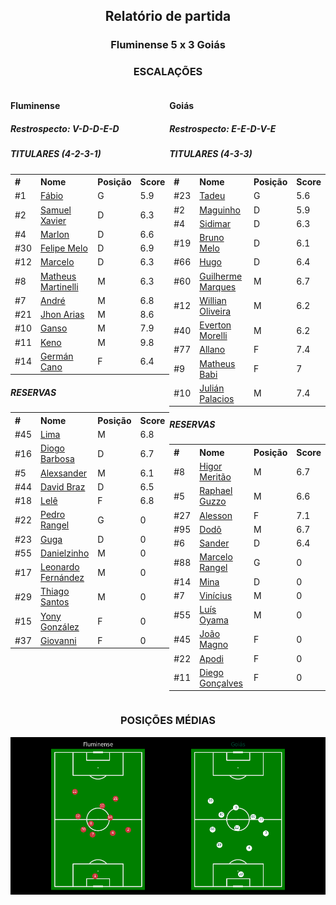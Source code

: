 <h2 style="text-align: center;">Relatório de partida</h3>

<h3 style="text-align: center;">Fluminense 5 x 3 Goiás</h3>

<h3 style="text-align: center;">ESCALAÇÕES</h3>

<div style="text-align: left; display: grid; grid-template-columns: 1fr 1fr;">
  <div>
    <h4>Fluminense</h4>
    <h5>Restrospecto: V-D-D-E-D</h5>
    <table>
        <h5>TITULARES (4-2-3-1)</h5>
        <th>
        #
        </th>
        <th>
        Nome
        </th>
        <th>
        Posição
        </th>
        <th>
        Score
        </th>
        <tr>
            <td>#1
            </td>
            <td><a href="../players/11067459_17785.md">Fábio</a>
            </td>
            <td>G
            </td>
            <td>5.9
            </td>
        </tr><tr>
            <td>#2
            </td>
            <td><a href="../players/11067459_795773.md">Samuel Xavier</a>
            </td>
            <td>D
            </td>
            <td>6.3
            </td>
        </tr><tr>
            <td>#4
            </td>
            <td><a href="../players/11067459_331853.md">Marlon</a>
            </td>
            <td>D
            </td>
            <td>6.6
            </td>
        </tr><tr>
            <td>#30
            </td>
            <td><a href="../players/11067459_4811.md">Felipe Melo</a>
            </td>
            <td>D
            </td>
            <td>6.9
            </td>
        </tr><tr>
            <td>#12
            </td>
            <td><a href="../players/11067459_17787.md">Marcelo</a>
            </td>
            <td>D
            </td>
            <td>6.3
            </td>
        </tr><tr>
            <td>#8
            </td>
            <td><a href="../players/11067459_1067671.md">Matheus Martinelli</a>
            </td>
            <td>M
            </td>
            <td>6.3
            </td>
        </tr><tr>
            <td>#7
            </td>
            <td><a href="../players/11067459_1035996.md">André</a>
            </td>
            <td>M
            </td>
            <td>6.8
            </td>
        </tr><tr>
            <td>#21
            </td>
            <td><a href="../players/11067459_844096.md">Jhon Arias</a>
            </td>
            <td>M
            </td>
            <td>8.6
            </td>
        </tr><tr>
            <td>#10
            </td>
            <td><a href="../players/11067459_116853.md">Ganso</a>
            </td>
            <td>M
            </td>
            <td>7.9
            </td>
        </tr><tr>
            <td>#11
            </td>
            <td><a href="../players/11067459_787607.md">Keno</a>
            </td>
            <td>M
            </td>
            <td>9.8
            </td>
        </tr><tr>
            <td>#14
            </td>
            <td><a href="../players/11067459_33238.md">Germán Cano</a>
            </td>
            <td>F
            </td>
            <td>6.4
            </td>
        </tr>
        </table>
        <table>
        <h5> RESERVAS</h5>
        <th>
        #
        </th>
        <th>
        Nome
        </th>
        <th>
        Posição
        </th>
        <th>
        Score
        </th>
        <tr>
            <td>#45
            </td>
            <td><a href="../players/11067459_807850.md">Lima</a>
            </td>
            <td>M
            </td>
            <td>6.8
            </td>
        </tr><tr>
            <td>#16
            </td>
            <td><a href="../players/11067459_243107.md">Diogo Barbosa</a>
            </td>
            <td>D
            </td>
            <td>6.7
            </td>
        </tr><tr>
            <td>#5
            </td>
            <td><a href="../players/11067459_1185617.md">Alexsander</a>
            </td>
            <td>M
            </td>
            <td>6.1
            </td>
        </tr><tr>
            <td>#44
            </td>
            <td><a href="../players/11067459_46942.md">David Braz</a>
            </td>
            <td>D
            </td>
            <td>6.5
            </td>
        </tr><tr>
            <td>#18
            </td>
            <td><a href="../players/11067459_1173457.md">Lelê</a>
            </td>
            <td>F
            </td>
            <td>6.8
            </td>
        </tr><tr>
            <td>#22
            </td>
            <td><a href="../players/11067459_1092614.md">Pedro Rangel</a>
            </td>
            <td>G
            </td>
            <td>0
            </td>
        </tr><tr>
            <td>#23
            </td>
            <td><a href="../players/11067459_928134.md">Guga</a>
            </td>
            <td>D
            </td>
            <td>0
            </td>
        </tr><tr>
            <td>#55
            </td>
            <td><a href="../players/11067459_840218.md">Danielzinho</a>
            </td>
            <td>M
            </td>
            <td>0
            </td>
        </tr><tr>
            <td>#17
            </td>
            <td><a href="../players/11067459_846411.md">Leonardo Fernández</a>
            </td>
            <td>M
            </td>
            <td>0
            </td>
        </tr><tr>
            <td>#29
            </td>
            <td><a href="../players/11067459_378590.md">Thiago Santos</a>
            </td>
            <td>M
            </td>
            <td>0
            </td>
        </tr><tr>
            <td>#15
            </td>
            <td><a href="../players/11067459_351432.md">Yony González</a>
            </td>
            <td>F
            </td>
            <td>0
            </td>
        </tr><tr>
            <td>#37
            </td>
            <td><a href="../players/11067459_1036002.md">Giovanni</a>
            </td>
            <td>F
            </td>
            <td>0
            </td>
        </tr>
     </table>
</div>
  <div>
    <h4>Goiás</h4>
    <h5>Restrospecto: E-E-D-V-E</h5>
    <table>
        <h5>TITULARES (4-3-3)</h5>
        <th>
        #
        </th>
        <th>
        Nome
        </th>
        <th>
        Posição
        </th>
        <th>
        Score
        </th>
        <tr>
            <td>#23
            </td>
            <td><a href="../players/11067459_552172.md">Tadeu</a>
            </td>
            <td>G
            </td>
            <td>5.6
            </td>
        </tr><tr>
            <td>#2
            </td>
            <td><a href="../players/11067459_871209.md">Maguinho</a>
            </td>
            <td>D
            </td>
            <td>5.9
            </td>
        </tr><tr>
            <td>#4
            </td>
            <td><a href="../players/11067459_312072.md">Sidimar</a>
            </td>
            <td>D
            </td>
            <td>6.3
            </td>
        </tr><tr>
            <td>#19
            </td>
            <td><a href="../players/11067459_870851.md">Bruno Melo</a>
            </td>
            <td>D
            </td>
            <td>6.1
            </td>
        </tr><tr>
            <td>#66
            </td>
            <td><a href="../players/11067459_1017827.md">Hugo</a>
            </td>
            <td>D
            </td>
            <td>6.4
            </td>
        </tr><tr>
            <td>#60
            </td>
            <td><a href="../players/11067459_109610.md">Guilherme Marques</a>
            </td>
            <td>M
            </td>
            <td>6.7
            </td>
        </tr><tr>
            <td>#12
            </td>
            <td><a href="../players/11067459_295167.md">Willian Oliveira</a>
            </td>
            <td>M
            </td>
            <td>6.2
            </td>
        </tr><tr>
            <td>#40
            </td>
            <td><a href="../players/11067459_928137.md">Everton Morelli</a>
            </td>
            <td>M
            </td>
            <td>6.2
            </td>
        </tr><tr>
            <td>#77
            </td>
            <td><a href="../players/11067459_796925.md">Allano</a>
            </td>
            <td>F
            </td>
            <td>7.4
            </td>
        </tr><tr>
            <td>#9
            </td>
            <td><a href="../players/11067459_1007431.md">Matheus Babi</a>
            </td>
            <td>F
            </td>
            <td>7
            </td>
        </tr><tr>
            <td>#10
            </td>
            <td><a href="../players/11067459_1005177.md">Julián Palacios</a>
            </td>
            <td>M
            </td>
            <td>7.4
            </td>
        </tr>
        </table>
        <table>
        <h5> RESERVAS</h5>
        <th>
        #
        </th>
        <th>
        Nome
        </th>
        <th>
        Posição
        </th>
        <th>
        Score
        </th>
        <tr>
            <td>#8
            </td>
            <td><a href="../players/11067459_973845.md">Higor Meritão</a>
            </td>
            <td>M
            </td>
            <td>6.7
            </td>
        </tr><tr>
            <td>#5
            </td>
            <td><a href="../players/11067459_190151.md">Raphael Guzzo</a>
            </td>
            <td>M
            </td>
            <td>6.6
            </td>
        </tr><tr>
            <td>#27
            </td>
            <td><a href="../players/11067459_871015.md">Alesson</a>
            </td>
            <td>F
            </td>
            <td>7.1
            </td>
        </tr><tr>
            <td>#95
            </td>
            <td><a href="../players/11067459_1018871.md">Dodô</a>
            </td>
            <td>M
            </td>
            <td>6.7
            </td>
        </tr><tr>
            <td>#6
            </td>
            <td><a href="../players/11067459_795014.md">Sander</a>
            </td>
            <td>D
            </td>
            <td>6.4
            </td>
        </tr><tr>
            <td>#88
            </td>
            <td><a href="../players/11067459_870902.md">Marcelo Rangel</a>
            </td>
            <td>G
            </td>
            <td>0
            </td>
        </tr><tr>
            <td>#14
            </td>
            <td><a href="../players/11067459_1467704.md">Mina</a>
            </td>
            <td>D
            </td>
            <td>0
            </td>
        </tr><tr>
            <td>#7
            </td>
            <td><a href="../players/11067459_124807.md">Vinícius</a>
            </td>
            <td>M
            </td>
            <td>0
            </td>
        </tr><tr>
            <td>#55
            </td>
            <td><a href="../players/11067459_922570.md">Luís Oyama</a>
            </td>
            <td>M
            </td>
            <td>0
            </td>
        </tr><tr>
            <td>#45
            </td>
            <td><a href="../players/11067459_945307.md">João Magno</a>
            </td>
            <td>F
            </td>
            <td>0
            </td>
        </tr><tr>
            <td>#22
            </td>
            <td><a href="../players/11067459_33119.md">Apodi</a>
            </td>
            <td>F
            </td>
            <td>0
            </td>
        </tr><tr>
            <td>#11
            </td>
            <td><a href="../players/11067459_344077.md">Diego Gonçalves</a>
            </td>
            <td>F
            </td>
            <td>0
            </td>
        </tr>
     </table>
  </div>
</div>

<h3 style="text-align: center;">POSIÇÕES MÉDIAS</h3>
<img src=avg_positions/11067459.png>
